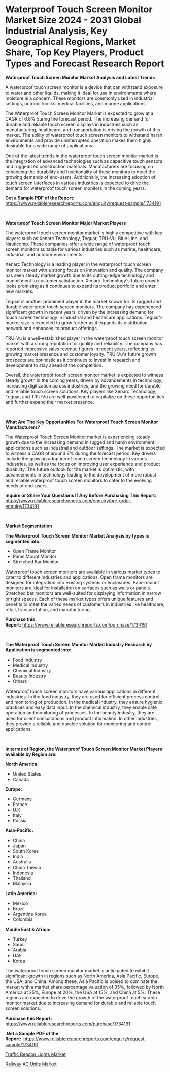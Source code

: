 <p><h1>Waterproof Touch Screen Monitor Market Size 2024 - 2031 Global Industrial Analysis, Key Geographical Regions, Market Share, Top Key Players, Product Types and Forecast Research Report</h1></p><p><strong>Waterproof Touch Screen Monitor Market Analysis and Latest Trends</strong></p>
<p><p>A waterproof touch screen monitor is a device that can withstand exposure to water and other liquids, making it ideal for use in environments where moisture is a concern. These monitors are commonly used in industrial settings, outdoor kiosks, medical facilities, and marine applications.</p><p>The Waterproof Touch Screen Monitor Market is expected to grow at a CAGR of 6.8% during the forecast period. The increasing demand for durable and reliable touch screen displays in industries such as manufacturing, healthcare, and transportation is driving the growth of this market. The ability of waterproof touch screen monitors to withstand harsh environments and provide uninterrupted operation makes them highly desirable for a wide range of applications.</p><p>One of the latest trends in the waterproof touch screen monitor market is the integration of advanced technologies such as capacitive touch sensors and ruggedized construction materials. Manufacturers are focusing on enhancing the durability and functionality of these monitors to meet the growing demands of end-users. Additionally, the increasing adoption of touch screen interfaces in various industries is expected to drive the demand for waterproof touch screen monitors in the coming years.</p></p>
<p><strong>Get a Sample PDF of the Report:&nbsp;</strong> <a href="https://www.reliableresearchreports.com/enquiry/request-sample/1734191">https://www.reliableresearchreports.com/enquiry/request-sample/1734191</a></p>
<p>&nbsp;</p>
<p><strong>Waterproof Touch Screen Monitor Major Market Players</strong></p>
<p><p>The waterproof touch screen monitor market is highly competitive with key players such as Xenarc Technology, Teguar, TRU-Vu, Blue Line, and Nauticomp. These companies offer a wide range of waterproof touch screen monitors suitable for various industries such as marine, healthcare, industrial, and outdoor environments.</p><p>Xenarc Technology is a leading player in the waterproof touch screen monitor market with a strong focus on innovation and quality. The company has seen steady market growth due to its cutting-edge technology and commitment to customer satisfaction. Xenarc Technology's future growth looks promising as it continues to expand its product portfolio and enter new markets.</p><p>Teguar is another prominent player in the market known for its rugged and durable waterproof touch screen monitors. The company has experienced significant growth in recent years, driven by the increasing demand for touch screen technology in industrial and healthcare applications. Teguar's market size is expected to grow further as it expands its distribution network and enhances its product offerings.</p><p>TRU-Vu is a well-established player in the waterproof touch screen monitor market with a strong reputation for quality and reliability. The company has reported impressive sales revenue figures in recent years, reflecting its growing market presence and customer loyalty. TRU-Vu's future growth prospects are optimistic as it continues to invest in research and development to stay ahead of the competition.</p><p>Overall, the waterproof touch screen monitor market is expected to witness steady growth in the coming years, driven by advancements in technology, increasing digitization across industries, and the growing need for durable and reliable touch screen solutions. Key players like Xenarc Technology, Teguar, and TRU-Vu are well-positioned to capitalize on these opportunities and further expand their market presence.</p></p>
<p>&nbsp;</p>
<p><strong>What Are The Key Opportunities For Waterproof Touch Screen Monitor Manufacturers?</strong></p>
<p><p>The Waterproof Touch Screen Monitor market is experiencing steady growth due to the increasing demand in rugged and harsh environment applications such as industrial and outdoor settings. The market is expected to witness a CAGR of around 8% during the forecast period. Key drivers include the growing adoption of touch screen technology in various industries, as well as the focus on improving user experience and product durability. The future outlook for the market is optimistic, with advancements in technology leading to the development of more robust and reliable waterproof touch screen monitors to cater to the evolving needs of end-users.</p></p>
<p><strong>Inquire or Share Your Questions If Any Before Purchasing This Report:</strong> <a href="https://www.reliableresearchreports.com/enquiry/pre-order-enquiry/1734191">https://www.reliableresearchreports.com/enquiry/pre-order-enquiry/1734191</a></p>
<p>&nbsp;</p>
<p><strong>Market Segmentation</strong></p>
<p><strong>The Waterproof Touch Screen Monitor Market Analysis by types is segmented into:</strong></p>
<p><ul><li>Open Frame Monitor</li><li>Panel Mount Monitor</li><li>Stretched Bar Monitor</li></ul></p>
<p><p>Waterproof touch screen monitors are available in various market types to cater to different industries and applications. Open frame monitors are designed for integration into existing systems or enclosures. Panel mount monitors are ideal for installation on surfaces such as walls or panels. Stretched bar monitors are well-suited for displaying information in narrow or tight spaces. Each of these market types offers unique features and benefits to meet the varied needs of customers in industries like healthcare, retail, transportation, and manufacturing.</p></p>
<p><strong>Purchase this Report:&nbsp;</strong><a href="https://www.reliableresearchreports.com/purchase/1734191">https://www.reliableresearchreports.com/purchase/1734191</a></p>
<p>&nbsp;</p>
<p><strong>The Waterproof Touch Screen Monitor Market Industry Research by Application is segmented into:</strong></p>
<p><ul><li>Food Industry</li><li>Medical Industry</li><li>Chemical Industry</li><li>Beauty Industry</li><li>Others</li></ul></p>
<p><p>Waterproof touch screen monitors have various applications in different industries. In the food industry, they are used for efficient process control and monitoring of production. In the medical industry, they ensure hygienic practices and easy data input. In the chemical industry, they enable safe operation and monitoring of processes. In the beauty industry, they are used for client consultations and product information. In other industries, they provide a reliable and durable solution for monitoring and control applications.</p></p>
<p>&nbsp;</p>
<p><strong>In terms of Region, the Waterproof Touch Screen Monitor Market Players available by Region are:</strong></p>
<p>
    <p> <strong> North America: </strong>
        <ul>
            <li>United States</li>
            <li>Canada</li>
        </ul>
        </p> 
    <p> <strong> Europe: </strong>
        <ul>
            <li>Germany</li>
            <li>France</li>
            <li>U.K.</li>
            <li>Italy</li>
            <li>Russia</li>
        </ul>
        </p> 
    <p> <strong> Asia-Pacific: </strong>
        <ul>
            <li>China</li>
            <li>Japan</li>
            <li>South Korea</li>
            <li>India</li>
            <li>Australia</li>
            <li>China Taiwan</li>
            <li>Indonesia</li>
            <li>Thailand</li>
            <li>Malaysia</li>
        </ul>
        </p> 
    <p> <strong> Latin America: </strong>
        <ul>
            <li>Mexico</li>
            <li>Brazil</li>
            <li>Argentina Korea</li>
            <li>Colombia</li>
        </ul>
        </p> 
    <p> <strong> Middle East & Africa: </strong>
        <ul>
            <li>Turkey</li>
            <li>Saudi</li>
            <li>Arabia</li>
            <li>UAE</li>
            <li>Korea</li>
        </ul>
    </p>
    </p>
<p><p>The waterproof touch screen monitor market is anticipated to exhibit significant growth in regions such as North America, Asia Pacific, Europe, the USA, and China. Among these, Asia Pacific is poised to dominate the market with a market share percentage valuation of 35%, followed by North America at 25%, Europe at 20%, the USA at 15%, and China at 5%. These regions are expected to drive the growth of the waterproof touch screen monitor market due to increasing demand for durable and reliable touch screen solutions.</p></p>
<p><strong>Purchase this Report: </strong><a href="https://www.reliableresearchreports.com/purchase/1734191">https://www.reliableresearchreports.com/purchase/1734191</a></p>
<p>&nbsp;<strong>Get a Sample PDF of the Report:&nbsp;&nbsp;</strong><a href="https://www.reliableresearchreports.com/enquiry/request-sample/1734191">https://www.reliableresearchreports.com/enquiry/request-sample/1734191</a></p>
<p><strong></strong></p>
<p><p><a href="https://lydian-appliance-61d.notion.site/Traffic-Beacon-Lights-Market-Challenges-Opportunities-and-Growth-Drivers-and-Major-Market-Players-f02f97b8bed143049a3712bf5c12d72a">Traffic Beacon Lights Market</a></p><p><a href="https://forested-sushi-9b0.notion.site/Insights-into-Railway-AC-Units-Market-Size-Analysing-Market-Share-Trends-and-Growth-from-2024-to--93c29849e24c45cf9f86e95fdb8f6ca7">Railway AC Units Market</a></p></p>